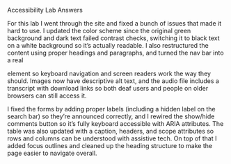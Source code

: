 Accessibility Lab Answers

For this lab I went through the site and fixed a bunch of issues that made it hard to use. I updated the color scheme since the original green background and dark text failed contrast checks, switching it to black text on a white background so it’s actually readable. I also restructured the content using proper headings and paragraphs, and turned the nav bar into a real <nav> element so keyboard navigation and screen readers work the way they should. Images now have descriptive alt text, and the audio file includes a transcript with download links so both deaf users and people on older browsers can still access it.

I fixed the forms by adding proper labels (including a hidden label on the search bar) so they’re announced correctly, and I rewired the show/hide comments button so it’s fully keyboard accessible with ARIA attributes. The table was also updated with a caption, headers, and scope attributes so rows and columns can be understood with assistive tech. On top of that I added focus outlines and cleaned up the heading structure to make the page easier to navigate overall.
